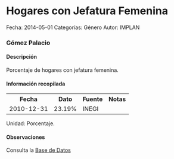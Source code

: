 Hogares con Jefatura Femenina
=====

Fecha: 2014-05-01
Categorías: Género
Autor: IMPLAN

### Gómez Palacio

#### Descripción

Porcentaje de hogares con jefatura femenina.

#### Información recopilada

<table class="table table-hover table-bordered">
  <tr><th>Fecha</th><th>Dato</th><th>Fuente</th><th>Notas</th></tr>
  <tr><td>2010-12-31</td><td>23.19%</td><td>INEGI</td><td></td></tr>
</table>

Unidad: Porcentaje.

#### Observaciones

Consulta la [Base de Datos](http://www.inegi.org.mx/biinegi/)
